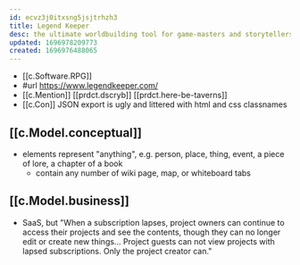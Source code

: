 ```yaml
---
id: ecvz3j0itxsng5jsjtrhzh3
title: Legend Keeper
desc: the ultimate worldbuilding tool for game-masters and storytellers
updated: 1696978209773
created: 1696976488065
---
```


- [[c.Software.RPG]]
- #url https://www.legendkeeper.com/
- [[c.Mention]] [[prdct.dscryb]] [[prdct.here-be-taverns]]
- [[c.Con]] JSON export is ugly and littered with html and css classnames

## [[c.Model.conceptual]]

- elements represent "anything", e.g. person, place, thing, event, a piece of lore, a chapter of a book
  - contain any number of wiki page, map, or whiteboard tabs

## [[c.Model.business]]

- SaaS, but "When a subscription lapses, project owners can continue to access their projects and see the contents, though they can no longer edit or create new things... Project guests can not view projects with lapsed subscriptions. Only the project creator can."